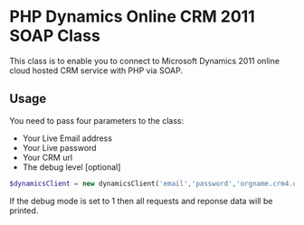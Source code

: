 # PHP Dynamics Online CRM 2011 SOAP Class

This class is to enable you to connect to Microsoft Dynamics 2011 online cloud hosted CRM service with PHP via SOAP.

## Usage

You need to pass four parameters to the class:

- Your Live Email address
- Your Live password
- Your CRM url
- The debug level [optional]

```php
$dynamicsClient = new dynamicsClient('email','password','orgname.crm4.dynamics.com',1);
```

If the debug mode is set to 1 then all requests and reponse data will be printed.